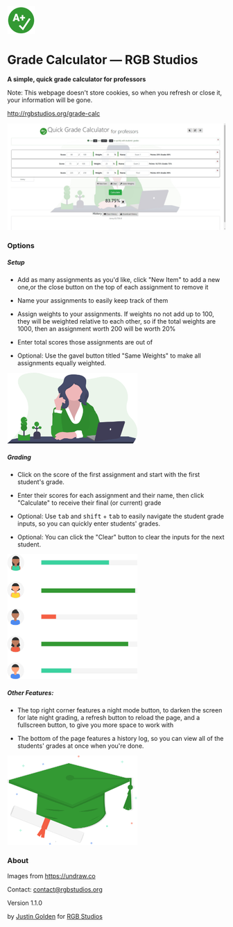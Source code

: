 <img src="img/icon.svg" width="64px">

# Grade Calculator &mdash; RGB Studios

**A simple, quick grade calculator for professors**

Note: This webpage doesn't store cookies, so when you refresh or close it, your information will be gone.

http://rgbstudios.org/grade-calc

<img src="img/screenshot.jpg">

### Options

##### Setup

- Add as many assignments as you'd like, click "New Item" to add a new one,or the close button on the top of each assignment to remove it

- Name your assignments to easily keep track of them

- Assign weights to your assignments. If weights no not add up to 100, they will be weighted relative to each other, so if the total weights are 1000, then an assignment worth 200 will be worth 20%

- Enter total scores those assignments are out of

- Optional: Use the gavel button titled "Same Weights" to make all assignments equally weighted.

<img src="img/teacher.svg" width="300px">

##### Grading

- Click on the score of the first assignment and start with the first student's grade.

- Enter their scores for each assignment and their name, then click "Calculate" to receive their final (or current) grade

- Optional: Use <kbd>tab</kbd> and <kbd>shift</kbd> + <kbd>tab</kbd> to easily navigate the student grade inputs, so you can quickly enter students' grades.

- Optional: You can click the "Clear" button to clear the inputs for the next student.

<img src="img/grades.svg" width="300px">

##### Other Features:

- The top right corner features a night mode button, to darken the screen for late night grading, a refresh button to reload the page, and a fullscreen button, to give you more space to work with

- The bottom of the page features a history log, so you can view all of the students' grades at once when you're done.

<img src="img/graduation.svg" width="300px">

### About

Images from https://undraw.co

Contact: [contact@rgbstudios.org](mailto:contact@rgbstudios.org)

Version 1.1.0

by [Justin Golden](https://justingolden21.github.io) for [RGB Studios](https://rgbstudios.org)
